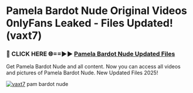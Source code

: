 # Pamela Bardot Nude Original Videos 0nlyFans Leaked - Files Updated! (vaxt7)

<h3>🔴 CLICK HERE 🌐==►► <a href="https://tinyurl.com/52m3yx9h" rel="nofollow">Pamela Bardot Nude Updated Files</a></h3>

Get Pamela Bardot Nude and all content. Now you can access all videos and pictures of Pamela Bardot Nude. New Updated Files 2025!

[![vaxt7](https://i.imgur.com/TnHtlc8.gif)](https://tinyurl.com/52m3yx9h)
pam bardot nude